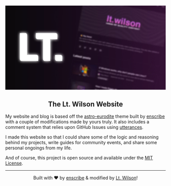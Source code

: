![Showcase Card](/public/static/twitter-card.webp)

<div align="center">

## The Lt. Wilson Website

</div>

My website and blog is based off the [astro-eurodite](https://github.com/jktrn/astro-erudite) theme built by [enscribe](https://enscribe.dev) with a couple of modifications made by yours truly. It also includes a comment system that relies upon GitHub Issues using [utterances](https://utteranc.es/).

I made this website so that I could share some of the logic and reasoning behind my projects, write guides for community events, and share some personal ongoings from my life.

And of course, this project is open source and available under the [MIT License](LICENSE).

---

<div align="center">
  
Built with &hearts; by [enscribe](https://enscribe.dev) & modified by [Lt. Wilson](https://ltwilson.tv)!

</div>